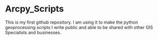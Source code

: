 # Arcpy_Scripts

This is my first github repository. I am using it to make the python geoprocessing scripts I write public and able to be shared with other GIS Specialists and businesses.

